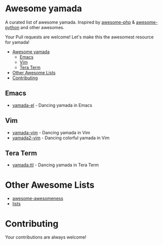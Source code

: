 # Awesome yamada

A curated list of awesome yamada. Inspired by [awesome-php](https://github.com/ziadoz/awesome-php) & [awesome-python](https://github.com/vinta/awesome-python) and other awesomes.

Your Pull requests are welcome! Let's make this the awesomest resource for yamada!

- [Awesome yamada](#awesome-yamada)
  - [Emacs](#emacs)
  - [Vim](#vim)
  - [Tera Term](#tera-term)
- [Other Awesome Lists](#other-awesome-lists)
- [Contributing](#contributing)

## Emacs

- [yamada-el](https://github.com/gongo/yamada-el) - Dancing yamada in Emacs

## Vim

- [yamada-vim](https://github.com/mattn/yamada-vim) - Dancing yamada in Vim
- [yamada2-vim](https://github.com/mattn/yamada2-vim) - Dancing colorful yamada in Vim

## Tera Term

- [yamada.ttl](https://gist.github.com/ttdoda/715c553db597981f4179) - Dancing yamada in Tera Term

# Other Awesome Lists

* [awesome-awesomeness](https://github.com/bayandin/awesome-awesomeness)
* [lists](https://github.com/jnv/lists)

# Contributing

Your contributions are always welcome!
